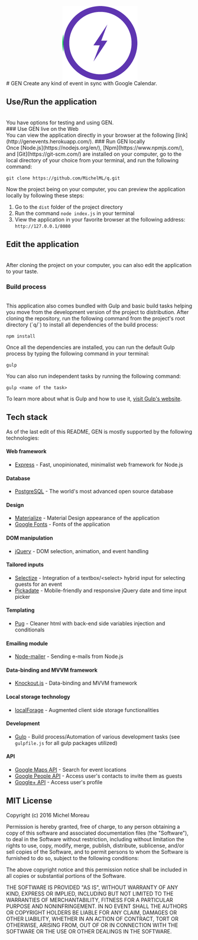<img src='public/img/gen-green.png' style="display:block;margin:auto;">
<img src='public/img/gen-purple.png' style="display:block;margin:auto;margin-top:-200px;padding-left:6px;">
# GEN
Create any kind of event in sync with Google Calendar.
  
  
## Use/Run the application  
<br>
You have options for testing and using GEN. 
<br>                                                              
### Use GEN live on the Web
<br>
You can view the application directly in your browser at the following [link](http://genevents.herokuapp.com/).  
### Run GEN locally
<br>
Once [Node.js](https://nodejs.org/en/), [Npm](https://www.npmjs.com/), and [Git](https://git-scm.com/) are installed on your computer, go to the local directory of your choice from your terminal, and run the following command:  
 
```  
git clone https://github.com/MichelML/q.git
```  

Now the project being on your computer, you can preview the application locally by following these steps:  
  
1. Go to the `dist` folder of the project directory  
2. Run the command `node index.js` in your terminal  
3. View the application in your favorite browser at the following address: `http://127.0.0.1/8080`  
  
## Edit the application  
<br>
After cloning the project on your computer, you can also edit the application to your taste.

### Build process  
<br>
This application also comes bundled with Gulp and basic build tasks helping you move from the development version of the project to distribution. After cloning the repository, run the following command from the project's root directory (`q/`) to install all dependencies of the build process:   

```  
npm install
```   

Once all the dependencies are installed, you can run the default Gulp process by typing the following command in your terminal:   

```
gulp
```  

You can also run independent tasks by running the following command:   
 
```
gulp <name of the task>
```    

To learn more about what is Gulp and how to use it, [visit Gulp's website](http://gulpjs.com/).        
    
## Tech stack    
As of the last edit of this README, GEN is mostly supported by the following technologies:
#### Web framework  
* [Express](http://expressjs.com/) - Fast, unopinionated, minimalist web framework for Node.js

#### Database
* [PostgreSQL](https://www.postgresql.org/) - The world's most advanced open source database

    
#### Design    
* [Materialize](http://materializecss.com/) - Material Design appearance of the application  
* [Google Fonts](https://www.google.com/fonts) - Fonts of the application  
  
#### DOM manipulation   
* [jQuery](https://jquery.com/) - DOM selection, animation, and event handling   
  
#### Tailored inputs
* [Selectize](https://selectize.github.io/selectize.js/) - Integration of a textbox/\<select\> hybrid input for selecting guests for an event
* [Pickadate](http://amsul.ca/pickadate.js/) - Mobile-friendly and responsive jQuery date and time input picker

#### Templating 
* [Pug](https://github.com/pugjs/pug) - Cleaner html with back-end side variables injection and conditionals

#### Emailing module
* [Node-mailer](https://github.com/nodemailer/nodemailer) - Sending e-mails from Node.js

#### Data-binding and MVVM framework    
* [Knockout.js](http://knockoutjs.com/) - Data-binding and MVVM framework    
  
#### Local storage technology    
* [localForage](https://github.com/localForage/localForage) - Augmented client side storage functionalities  
  
#### Development    
* [Gulp](http://gulpjs.com/) - Build process/Automation of various development tasks (see `gulpfile.js` for all gulp packages utilized)     

#### API    
* [Google Maps API](https://developers.google.com/maps/web/?hl=en) - Search for event locations      
* [Google People API](https://developers.google.com/people/) - Access user's contacts to invite them as guests    
* [Google+ API](https://developers.google.com/+/web/api/rest/) - Access user's profile    
    
## MIT License    
Copyright (c) 2016 Michel Moreau  
  
Permission is hereby granted, free of charge, to any person obtaining a copy of this software and associated documentation files (the "Software"), to deal in the Software without restriction, including without limitation the rights to use, copy, modify, merge, publish, distribute, sublicense, and/or sell copies of the Software, and to permit persons to whom the Software is furnished to do so, subject to the following conditions:  
  
The above copyright notice and this permission notice shall be included in all copies or substantial portions of the Software.  
  
THE SOFTWARE IS PROVIDED "AS IS", WITHOUT WARRANTY OF ANY KIND, EXPRESS OR IMPLIED, INCLUDING BUT NOT LIMITED TO THE WARRANTIES OF MERCHANTABILITY, FITNESS FOR A PARTICULAR PURPOSE AND NONINFRINGEMENT. IN NO EVENT SHALL THE AUTHORS OR COPYRIGHT HOLDERS BE LIABLE FOR ANY CLAIM, DAMAGES OR OTHER LIABILITY, WHETHER IN AN ACTION OF CONTRACT, TORT OR OTHERWISE, ARISING FROM, OUT OF OR IN CONNECTION WITH THE SOFTWARE OR THE USE OR OTHER DEALINGS IN THE SOFTWARE.  
